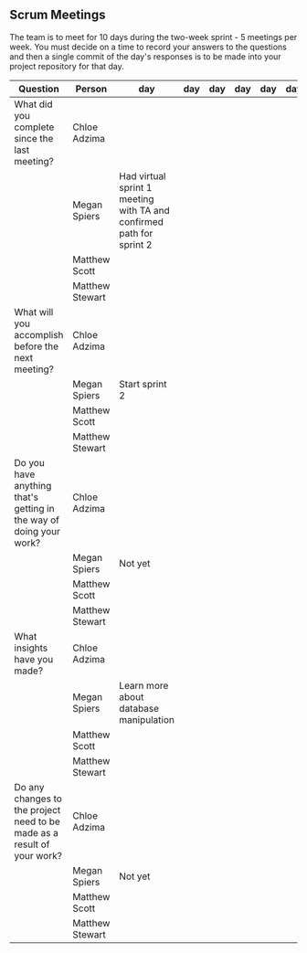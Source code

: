 ## Scrum Meetings
The team is to meet for 10 days during the two-week sprint - 5 meetings per week. You must decide on a time to record your answers to the questions and then a single commit of the day's responses is to be made into your project repository for that day.

Question    |          Person                                             | day | day | day | day | day | day | day |day | day | day |
------------|---------------------------------------------------------------------|-----|-----|-----|-----|-----|-----|-----|----|-----|-----|                                                              
| What did you complete since the last meeting? | Chloe Adzima |   
|            | Megan Spiers | Had virtual sprint 1 meeting with TA and confirmed path for sprint 2   
|            | Matthew Scott |   
|            | Matthew Stewart |
| What will you accomplish before the next meeting? | Chloe Adzima | 
|            | Megan Spiers | Start sprint 2
|            | Matthew Scott |   
|            | Matthew Stewart |
| Do you have anything that's getting in the way of doing your work? | Chloe Adzima | 
|            | Megan Spiers | Not yet
|            | Matthew Scott |   
|            | Matthew Stewart |
| What insights have you made? |Chloe Adzima | 
|            | Megan Spiers | Learn more about database manipulation 
|            | Matthew Scott |   
|            | Matthew Stewart |
| Do any changes to the project need to be made as a result of your work? |Chloe Adzima | 
|            | Megan Spiers | Not yet 
|            | Matthew Scott |   
|            | Matthew Stewart |

